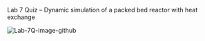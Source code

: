 Lab 7 Quiz – Dynamic simulation of a packed bed reactor with heat exchange 

![Lab-7Q-image-github](http://reactorlab.net/web_labs/web_lab_7Q/images/pfr-quiz.png) 
